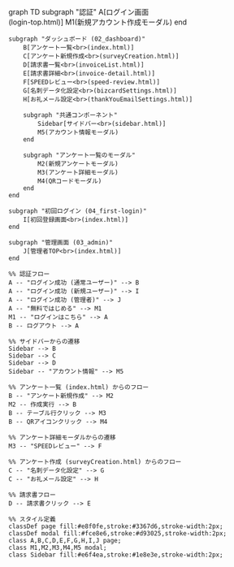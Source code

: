 graph TD
    subgraph "認証"
        A[ログイン画面<br>(login-top.html)]
        M1(新規アカウント作成モーダル)
    end

    subgraph "ダッシュボード (02_dashboard)"
        B[アンケート一覧<br>(index.html)]
        C[アンケート新規作成<br>(surveyCreation.html)]
        D[請求書一覧<br>(invoiceList.html)]
        E[請求書詳細<br>(invoice-detail.html)]
        F[SPEEDレビュー<br>(speed-review.html)]
        G[名刺データ化設定<br>(bizcardSettings.html)]
        H[お礼メール設定<br>(thankYouEmailSettings.html)]

        subgraph "共通コンポーネント"
            Sidebar[サイドバー<br>(sidebar.html)]
            M5(アカウント情報モーダル)
        end

        subgraph "アンケート一覧のモーダル"
            M2(新規アンケートモーダル)
            M3(アンケート詳細モーダル)
            M4(QRコードモーダル)
        end
    end

    subgraph "初回ログイン (04_first-login)"
        I[初回登録画面<br>(index.html)]
    end

    subgraph "管理画面 (03_admin)"
        J[管理者TOP<br>(index.html)]
    end

    %% 認証フロー
    A -- "ログイン成功 (通常ユーザー)" --> B
    A -- "ログイン成功 (新規ユーザー)" --> I
    A -- "ログイン成功 (管理者)" --> J
    A -- "無料ではじめる" --> M1
    M1 -- "ログインはこちら" --> A
    B -- ログアウト --> A

    %% サイドバーからの遷移
    Sidebar --> B
    Sidebar --> C
    Sidebar --> D
    Sidebar -- "アカウント情報" --> M5

    %% アンケート一覧 (index.html) からのフロー
    B -- "アンケート新規作成" --> M2
    M2 -- 作成実行 --> B
    B -- テーブル行クリック --> M3
    B -- QRアイコンクリック --> M4

    %% アンケート詳細モーダルからの遷移
    M3 -- "SPEEDレビュー" --> F

    %% アンケート作成 (surveyCreation.html) からのフロー
    C -- "名刺データ化設定" --> G
    C -- "お礼メール設定" --> H

    %% 請求書フロー
    D -- 請求書クリック --> E

    %% スタイル定義
    classDef page fill:#e8f0fe,stroke:#3367d6,stroke-width:2px;
    classDef modal fill:#fce8e6,stroke:#d93025,stroke-width:2px;
    class A,B,C,D,E,F,G,H,I,J page;
    class M1,M2,M3,M4,M5 modal;
    class Sidebar fill:#e6f4ea,stroke:#1e8e3e,stroke-width:2px;